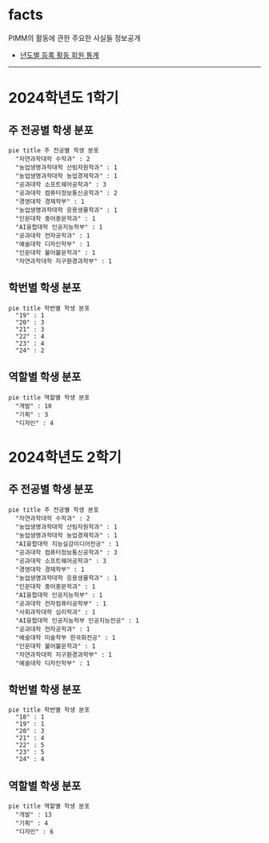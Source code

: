 # facts

PIMM의 활동에 관한 주요한 사실들 정보공개

- [년도별 등록 활동 회원 통계](./registered-members/)

---

# 2024학년도 1학기

## 주 전공별 학생 분포

```mermaid
pie title 주 전공별 학생 분포
  "자연과학대학 수학과" : 2
  "농업생명과학대학 산림자원학과" : 1
  "농업생명과학대학 농업경제학과" : 1
  "공과대학 소프트웨어공학과" : 3
  "공과대학 컴퓨터정보통신공학과" : 2
  "경영대학 경제학부" : 1
  "농업생명과학대학 응용생물학과" : 1
  "인문대학 중어중문학과" : 1
  "AI융합대학 인공지능학부" : 1
  "공과대학 전자공학과" : 1
  "예술대학 디자인학부" : 1
  "인문대학 불어불문학과" : 1
  "자연과학대학 지구환경과학부" : 1
```

## 학번별 학생 분포
```mermaid
pie title 학번별 학생 분포
  "19" : 1
  "20" : 3
  "21" : 3
  "22" : 4
  "23" : 4
  "24" : 2
```

## 역할별 학생 분포

```mermaid
pie title 역할별 학생 분포
  "개발" : 10
  "기획" : 3
  "디자인" : 4
```

# 2024학년도 2학기

## 주 전공별 학생 분포

```mermaid
pie title 주 전공별 학생 분포
  "자연과학대학 수학과" : 2
  "농업생명과학대학 산림자원학과" : 1
  "농업생명과학대학 농업경제학과" : 1
  "AI융합대학 지능실감미디어전공" : 1
  "공과대학 컴퓨터정보통신공학과" : 3
  "공과대학 소프트웨어공학과" : 3
  "경영대학 경제학부" : 1
  "농업생명과학대학 응용생물학과" : 1
  "인문대학 중어중문학과" : 1
  "AI융합대학 인공지능학부" : 1
  "공과대학 전자컴퓨터공학부" : 1
  "사회과학대학 심리학과" : 1
  "AI융합대학 인공지능학부 인공지능전공" : 1
  "공과대학 전자공학과" : 1
  "예술대학 미술학부 한국화전공" : 1
  "인문대학 불어불문학과" : 1
  "자연과학대학 지구환경과학부" : 1
  "예술대학 디자인학부" : 1
```

## 학번별 학생 분포
```mermaid
pie title 학번별 학생 분포
  "18" : 1
  "19" : 1
  "20" : 3
  "21" : 4
  "22" : 5
  "23" : 5
  "24" : 4
```

## 역할별 학생 분포

```mermaid
pie title 역할별 학생 분포
  "개발" : 13
  "기획" : 4
  "디자인" : 6
```
